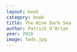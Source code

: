 ```yaml
---
layout: book
category: book
title: The Wine Dark Sea
author: Patrick O’Brian
year: 2016
image: twds.jpg
---
```

